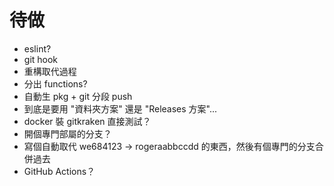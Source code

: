 # 待做

- eslint?
- git hook
- 重構取代過程
- 分出 functions?
- 自動生 pkg + git 分段 push
- 到底是要用 "資料夾方案" 還是 "Releases 方案"...
- docker 裝 gitkraken 直接測試？
- 開個專門部屬的分支？
- 寫個自動取代 we684123 -> rogeraabbccdd 的東西，然後有個專門的分支合併過去
- GitHub Actions？
